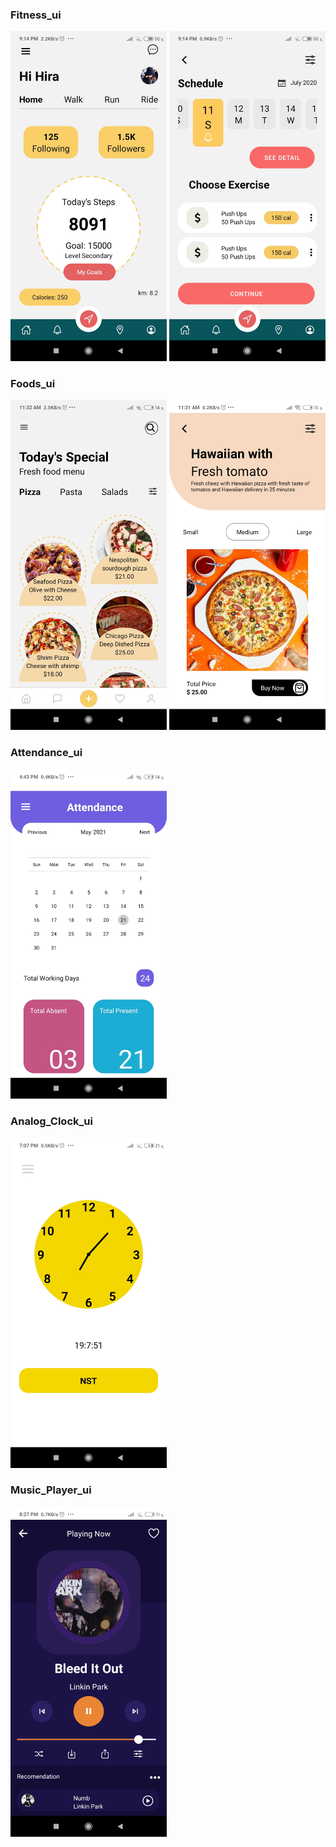 ### Fitness_ui

<img src= "Screenshots/Screenshot_fitness.jpg" width="250px">
<img src= "Screenshots/Screenshot_fitness2.jpg" width="250px">

### Foods_ui

<img src= "Screenshots/Screenshot_foods.jpg" width="250px">
<img src= "Screenshots/Screenshot_food.jpg" width="250px">

### Attendance_ui

<img src= "Screenshots/Screenshot_attendance.jpg" width="250px">

### Analog_Clock_ui

<img src= "Screenshots/Screenshot_analog_clock.jpg" width="250px">

### Music_Player_ui

<img src= "Screenshots/Screenshot_music_player.jpg" width="250px">
